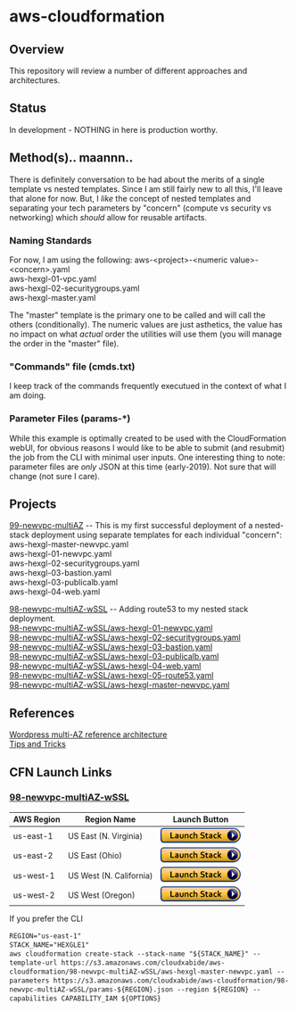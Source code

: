 # aws-cloudformation

## Overview
This repository will review a number of different approaches and architectures.

## Status
In development - NOTHING in here is production worthy.

## Method(s).. maannn..
There is definitely conversation to be had about the merits of a single template vs nested templates.  Since I am still fairly new to all this, I'll leave that alone for now.  But, I *like* the concept of nested templates and separating your tech parameters by "concern" (compute vs security vs networking) which *should* allow for reusable artifacts.  
### Naming Standards
For now, I am using the following:
aws-\<project\>-\<numeric value\>-\<concern\>.yaml  
aws-hexgl-01-vpc.yaml  
aws-hexgl-02-securitygroups.yaml  
aws-hexgl-master.yaml  

The "master" template is the primary one to be called and will call the others (conditionally).  The numeric values are just asthetics, the value has no impact on what *actual* order the utilities will use them (you will manage the order in the "master" file).

### "Commands" file (cmds.txt)
I keep track of the commands frequently executued in the context of what I am doing.

### Parameter Files (params-*)
While this example is optimally created to be used with the CloudFormation webUI, for obvious reasons I would like to be able to submit (and resubmit) the job from the CLI with minimal user inputs.  One interesting thing to note: parameter files are *only* JSON at this time (early-2019).  Not sure that will change (not sure I care).

## Projects
[99-newvpc-multiAZ](99-newvpc-multiAZ) -- This is my first successful deployment of a nested-stack deployment using separate templates for each individual "concern":  
aws-hexgl-master-newvpc.yaml  
aws-hexgl-01-newvpc.yaml  
aws-hexgl-02-securitygroups.yaml  
aws-hexgl-03-bastion.yaml  
aws-hexgl-03-publicalb.yaml  
aws-hexgl-04-web.yaml  

[98-newvpc-multiAZ-wSSL](98-newvpc-multiAZ-wSSL) -- Adding route53 to my nested stack deployment.  
[98-newvpc-multiAZ-wSSL/aws-hexgl-01-newvpc.yaml](98-newvpc-multiAZ-wSSL/aws-hexgl-01-newvpc.yaml)  
[98-newvpc-multiAZ-wSSL/aws-hexgl-02-securitygroups.yaml](98-newvpc-multiAZ-wSSL/aws-hexgl-02-securitygroups.yaml)  
[98-newvpc-multiAZ-wSSL/aws-hexgl-03-bastion.yaml](98-newvpc-multiAZ-wSSL/aws-hexgl-03-bastion.yaml)  
[98-newvpc-multiAZ-wSSL/aws-hexgl-03-publicalb.yaml](98-newvpc-multiAZ-wSSL/aws-hexgl-03-publicalb.yaml)    
[98-newvpc-multiAZ-wSSL/aws-hexgl-04-web.yaml](98-newvpc-multiAZ-wSSL/aws-hexgl-04-web.yaml)  
[98-newvpc-multiAZ-wSSL/aws-hexgl-05-route53.yaml](98-newvpc-multiAZ-wSSL/aws-hexgl-05-route53.yaml)  
[98-newvpc-multiAZ-wSSL/aws-hexgl-master-newvpc.yaml](98-newvpc-multiAZ-wSSL/aws-hexgl-master-newvpc.yaml)  


## References
[Wordpress multi-AZ reference architecture](https://github.com/aws-samples/aws-hexgl)  
[Tips and Tricks](./tips-n-tricks.md)

## CFN Launch Links

### [98-newvpc-multiAZ-wSSL](98-newvpc-multiAZ-wSSL)

| AWS Region | Region Name | Launch Button 
| --- | --- | ---
| us-east-1 | US East (N. Virginia) |  [![cloudformation-launch-stack](images/cloudformation-launch-stack.png)](https://console.aws.amazon.com/cloudformation/home?region=us-east-1#/stacks/new?stackName=WordPress&templateURL=https://s3.amazonaws.com/cloudxabide/aws-cloudformation/98-newvpc-multiAZ-wSSL/aws-hexgl-master-newvpc.yaml) |
| us-east-2 | US East (Ohio) | [![cloudformation-launch-stack](images/cloudformation-launch-stack.png)](https://console.aws.amazon.com/cloudformation/home?region=us-east-2#/stacks/new?stackName=WordPress&templateURL=https://s3.amazonaws.com/cloudxabide/aws-cloudformation/98-newvpc-multiAZ-wSSL/aws-hexgl-master-newvpc.yaml) |
| us-west-1 | US West (N. California) | [![cloudformation-launch-stack](images/cloudformation-launch-stack.png)](https://console.aws.amazon.com/cloudformation/home?region=us-west-1#/stacks/new?stackName=WordPress&templateURL=https://s3.amazonaws.com/cloudxabide/aws-cloudformation/98-newvpc-multiAZ-wSSL/aws-hexgl-master-newvpc.yaml) |
| us-west-2 | US West (Oregon) | [![cloudformation-launch-stack](images/cloudformation-launch-stack.png)](https://console.aws.amazon.com/cloudformation/home?region=us-west-2#/stacks/new?stackName=WordPress&templateURL=https://s3.amazonaws.com/cloudxabide/aws-cloudformation/98-newvpc-multiAZ-wSSL/aws-hexgl-master-newvpc.yaml) |

If you prefer the CLI
```
REGION="us-east-1"
STACK_NAME="HEXGLE1"
aws cloudformation create-stack --stack-name "${STACK_NAME}" --template-url https://s3.amazonaws.com/cloudxabide/aws-cloudformation/98-newvpc-multiAZ-wSSL/aws-hexgl-master-newvpc.yaml --parameters https://s3.amazonaws.com/cloudxabide/aws-cloudformation/98-newvpc-multiAZ-wSSL/params-${REGION}.json --region ${REGION} --capabilities CAPABILITY_IAM ${OPTIONS}
```
